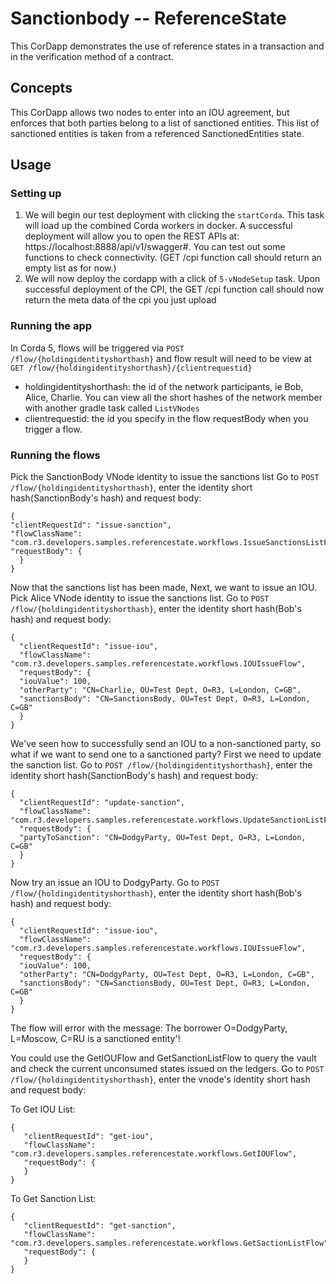 # Sanctionbody -- ReferenceState

This CorDapp demonstrates the use of reference states in a transaction and in the verification method of a contract.

## Concepts
This CorDapp allows two nodes to enter into an IOU agreement, but enforces that both parties belong to a list of sanctioned entities. This list of sanctioned entities is taken from a referenced SanctionedEntities state.

## Usage


### Setting up

1. We will begin our test deployment with clicking the `startCorda`. This task will load up the combined Corda workers in docker.
   A successful deployment will allow you to open the REST APIs at: https://localhost:8888/api/v1/swagger#. You can test out some
   functions to check connectivity. (GET /cpi function call should return an empty list as for now.)
2. We will now deploy the cordapp with a click of `5-vNodeSetup` task. Upon successful deployment of the CPI, the GET /cpi function call should now return the meta data of the cpi you just upload



### Running the app

In Corda 5, flows will be triggered via `POST /flow/{holdingidentityshorthash}` and flow result will need to be view at `GET /flow/{holdingidentityshorthash}/{clientrequestid}`
* holdingidentityshorthash: the id of the network participants, ie Bob, Alice, Charlie. You can view all the short hashes of the network member with another gradle task called `ListVNodes`
* clientrequestid: the id you specify in the flow requestBody when you trigger a flow.


### Running the flows

Pick the SanctionBody VNode identity to issue the sanctions list
Go to `POST /flow/{holdingidentityshorthash}`, enter the identity short hash(SanctionBody's hash) and request body:

    {
    "clientRequestId": "issue-sanction",
    "flowClassName": "com.r3.developers.samples.referencestate.workflows.IssueSanctionsListFlow",
    "requestBody": {
      }
    }

Now that the sanctions list has been made, Next, we want to issue an IOU. Pick Alice VNode identity to issue the sanctions list.
Go to `POST /flow/{holdingidentityshorthash}`, enter the identity short hash(Bob's hash) and request body:

    {
      "clientRequestId": "issue-iou",
      "flowClassName": "com.r3.developers.samples.referencestate.workflows.IOUIssueFlow",
      "requestBody": {
      "iouValue": 100,
      "otherParty": "CN=Charlie, OU=Test Dept, O=R3, L=London, C=GB",
      "sanctionsBody": "CN=SanctionsBody, OU=Test Dept, O=R3, L=London, C=GB"
      }
    }

We've seen how to successfully send an IOU to a non-sanctioned party, so what if we want to send one to a sanctioned party? First we need to update the sanction list.
Go to `POST /flow/{holdingidentityshorthash}`, enter the identity short hash(SanctionBody's hash) and request body:

    {
      "clientRequestId": "update-sanction",
      "flowClassName": "com.r3.developers.samples.referencestate.workflows.UpdateSanctionListFlow",
      "requestBody": {
      "partyToSanction": "CN=DodgyParty, OU=Test Dept, O=R3, L=London, C=GB"
      }
    }


Now try an issue an IOU to DodgyParty. Go to `POST /flow/{holdingidentityshorthash}`, enter the identity short hash(Bob's hash) and request body:

    {
      "clientRequestId": "issue-iou",
      "flowClassName": "com.r3.developers.samples.referencestate.workflows.IOUIssueFlow",
      "requestBody": {
      "iouValue": 100,
      "otherParty": "CN=DodgyParty, OU=Test Dept, O=R3, L=London, C=GB",
      "sanctionsBody": "CN=SanctionsBody, OU=Test Dept, O=R3, L=London, C=GB"
      }
    }

The flow will error with the message: The borrower O=DodgyParty, L=Moscow, C=RU is a sanctioned entity'!

You could use the GetIOUFlow and GetSanctionListFlow to query the vault and check the current unconsumed states
issued on the ledgers. Go to `POST /flow/{holdingidentityshorthash}`, enter the vnode's identity short hash and request body:

To Get IOU List:

    {
       "clientRequestId": "get-iou",
       "flowClassName": "com.r3.developers.samples.referencestate.workflows.GetIOUFlow",
       "requestBody": {
       }
    }

To Get Sanction List:

    {
       "clientRequestId": "get-sanction",
       "flowClassName": "com.r3.developers.samples.referencestate.workflows.GetSactionListFlow",
       "requestBody": {
       }
    }
